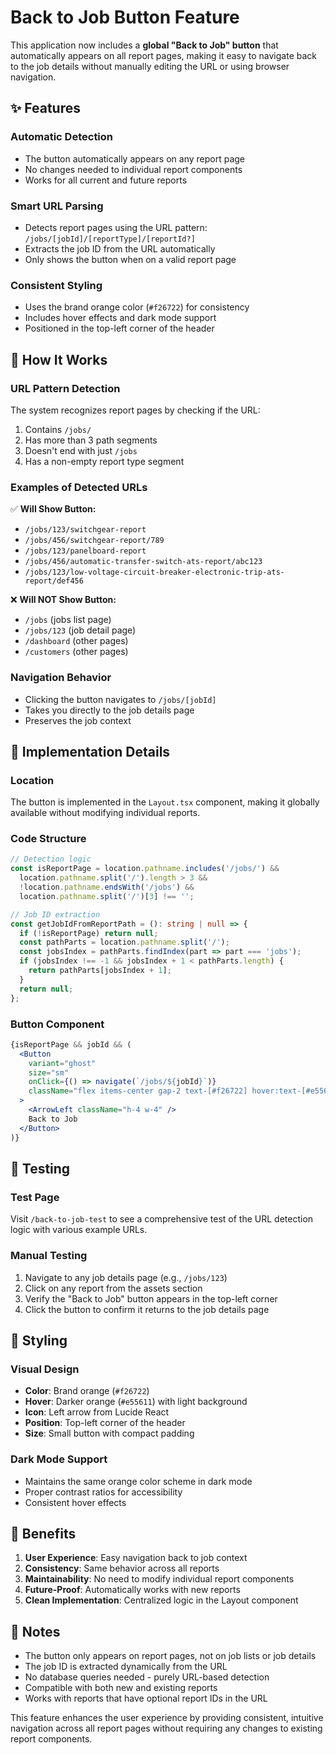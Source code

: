 # Back to Job Button Feature

This application now includes a **global "Back to Job" button** that automatically appears on all report pages, making it easy to navigate back to the job details without manually editing the URL or using browser navigation.

## ✨ **Features**

### **Automatic Detection**
- The button automatically appears on any report page
- No changes needed to individual report components
- Works for all current and future reports

### **Smart URL Parsing**
- Detects report pages using the URL pattern: `/jobs/[jobId]/[reportType]/[reportId?]`
- Extracts the job ID from the URL automatically
- Only shows the button when on a valid report page

### **Consistent Styling**
- Uses the brand orange color (`#f26722`) for consistency
- Includes hover effects and dark mode support
- Positioned in the top-left corner of the header

## 🎯 **How It Works**

### **URL Pattern Detection**
The system recognizes report pages by checking if the URL:
1. Contains `/jobs/` 
2. Has more than 3 path segments
3. Doesn't end with just `/jobs`
4. Has a non-empty report type segment

### **Examples of Detected URLs**
✅ **Will Show Button:**
- `/jobs/123/switchgear-report`
- `/jobs/456/switchgear-report/789`
- `/jobs/123/panelboard-report`
- `/jobs/456/automatic-transfer-switch-ats-report/abc123`
- `/jobs/123/low-voltage-circuit-breaker-electronic-trip-ats-report/def456`

❌ **Will NOT Show Button:**
- `/jobs` (jobs list page)
- `/jobs/123` (job detail page)
- `/dashboard` (other pages)
- `/customers` (other pages)

### **Navigation Behavior**
- Clicking the button navigates to `/jobs/[jobId]`
- Takes you directly to the job details page
- Preserves the job context

## 🔧 **Implementation Details**

### **Location**
The button is implemented in the `Layout.tsx` component, making it globally available without modifying individual reports.

### **Code Structure**
```typescript
// Detection logic
const isReportPage = location.pathname.includes('/jobs/') && 
  location.pathname.split('/').length > 3 && 
  !location.pathname.endsWith('/jobs') &&
  location.pathname.split('/')[3] !== '';

// Job ID extraction
const getJobIdFromReportPath = (): string | null => {
  if (!isReportPage) return null;
  const pathParts = location.pathname.split('/');
  const jobsIndex = pathParts.findIndex(part => part === 'jobs');
  if (jobsIndex !== -1 && jobsIndex + 1 < pathParts.length) {
    return pathParts[jobsIndex + 1];
  }
  return null;
};
```

### **Button Component**
```jsx
{isReportPage && jobId && (
  <Button
    variant="ghost"
    size="sm"
    onClick={() => navigate(`/jobs/${jobId}`)}
    className="flex items-center gap-2 text-[#f26722] hover:text-[#e55611] hover:bg-[#f26722]/10"
  >
    <ArrowLeft className="h-4 w-4" />
    Back to Job
  </Button>
)}
```

## 🧪 **Testing**

### **Test Page**
Visit `/back-to-job-test` to see a comprehensive test of the URL detection logic with various example URLs.

### **Manual Testing**
1. Navigate to any job details page (e.g., `/jobs/123`)
2. Click on any report from the assets section
3. Verify the "Back to Job" button appears in the top-left corner
4. Click the button to confirm it returns to the job details page

## 🎨 **Styling**

### **Visual Design**
- **Color**: Brand orange (`#f26722`)
- **Hover**: Darker orange (`#e55611`) with light background
- **Icon**: Left arrow from Lucide React
- **Position**: Top-left corner of the header
- **Size**: Small button with compact padding

### **Dark Mode Support**
- Maintains the same orange color scheme in dark mode
- Proper contrast ratios for accessibility
- Consistent hover effects

## 🚀 **Benefits**

1. **User Experience**: Easy navigation back to job context
2. **Consistency**: Same behavior across all reports
3. **Maintainability**: No need to modify individual report components
4. **Future-Proof**: Automatically works with new reports
5. **Clean Implementation**: Centralized logic in the Layout component

## 📝 **Notes**

- The button only appears on report pages, not on job lists or job details
- The job ID is extracted dynamically from the URL
- No database queries needed - purely URL-based detection
- Compatible with both new and existing reports
- Works with reports that have optional report IDs in the URL

This feature enhances the user experience by providing consistent, intuitive navigation across all report pages without requiring any changes to existing report components. 